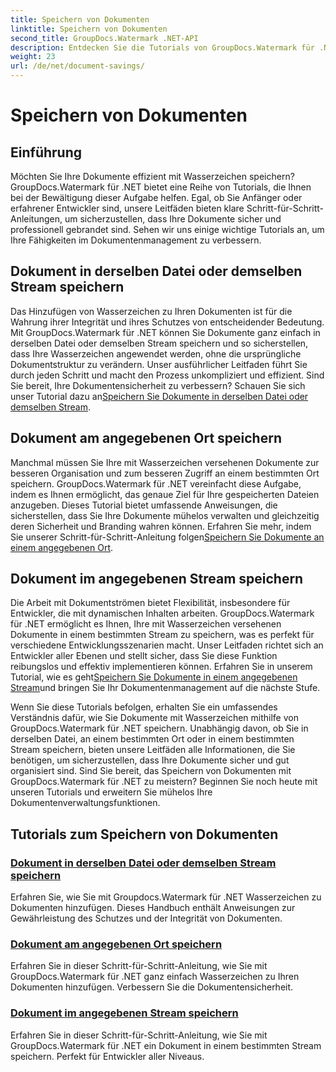 ```yaml
---
title: Speichern von Dokumenten
linktitle: Speichern von Dokumenten
second_title: GroupDocs.Watermark .NET-API
description: Entdecken Sie die Tutorials von GroupDocs.Watermark für .NET zum Speichern von Dokumenten mit Wasserzeichen. Lernen Sie Schritt-für-Schritt-Methoden zur Verbesserung der Dokumentensicherheit und -verwaltung.
weight: 23
url: /de/net/document-savings/
---
```


# Speichern von Dokumenten

## Einführung

Möchten Sie Ihre Dokumente effizient mit Wasserzeichen speichern? GroupDocs.Watermark für .NET bietet eine Reihe von Tutorials, die Ihnen bei der Bewältigung dieser Aufgabe helfen. Egal, ob Sie Anfänger oder erfahrener Entwickler sind, unsere Leitfäden bieten klare Schritt-für-Schritt-Anleitungen, um sicherzustellen, dass Ihre Dokumente sicher und professionell gebrandet sind. Sehen wir uns einige wichtige Tutorials an, um Ihre Fähigkeiten im Dokumentenmanagement zu verbessern.

## Dokument in derselben Datei oder demselben Stream speichern
 Das Hinzufügen von Wasserzeichen zu Ihren Dokumenten ist für die Wahrung ihrer Integrität und ihres Schutzes von entscheidender Bedeutung. Mit GroupDocs.Watermark für .NET können Sie Dokumente ganz einfach in derselben Datei oder demselben Stream speichern und so sicherstellen, dass Ihre Wasserzeichen angewendet werden, ohne die ursprüngliche Dokumentstruktur zu verändern. Unser ausführlicher Leitfaden führt Sie durch jeden Schritt und macht den Prozess unkompliziert und effizient. Sind Sie bereit, Ihre Dokumentensicherheit zu verbessern? Schauen Sie sich unser Tutorial dazu an[Speichern Sie Dokumente in derselben Datei oder demselben Stream](./save-document-same-file-stream/).

## Dokument am angegebenen Ort speichern
Manchmal müssen Sie Ihre mit Wasserzeichen versehenen Dokumente zur besseren Organisation und zum besseren Zugriff an einem bestimmten Ort speichern. GroupDocs.Watermark für .NET vereinfacht diese Aufgabe, indem es Ihnen ermöglicht, das genaue Ziel für Ihre gespeicherten Dateien anzugeben. Dieses Tutorial bietet umfassende Anweisungen, die sicherstellen, dass Sie Ihre Dokumente mühelos verwalten und gleichzeitig deren Sicherheit und Branding wahren können. Erfahren Sie mehr, indem Sie unserer Schritt-für-Schritt-Anleitung folgen[Speichern Sie Dokumente an einem angegebenen Ort](./save-document-specified-location/).

## Dokument im angegebenen Stream speichern
 Die Arbeit mit Dokumentströmen bietet Flexibilität, insbesondere für Entwickler, die mit dynamischen Inhalten arbeiten. GroupDocs.Watermark für .NET ermöglicht es Ihnen, Ihre mit Wasserzeichen versehenen Dokumente in einem bestimmten Stream zu speichern, was es perfekt für verschiedene Entwicklungsszenarien macht. Unser Leitfaden richtet sich an Entwickler aller Ebenen und stellt sicher, dass Sie diese Funktion reibungslos und effektiv implementieren können. Erfahren Sie in unserem Tutorial, wie es geht[Speichern Sie Dokumente in einem angegebenen Stream](./save-document-specified-stream/)und bringen Sie Ihr Dokumentenmanagement auf die nächste Stufe.

Wenn Sie diese Tutorials befolgen, erhalten Sie ein umfassendes Verständnis dafür, wie Sie Dokumente mit Wasserzeichen mithilfe von GroupDocs.Watermark für .NET speichern. Unabhängig davon, ob Sie in derselben Datei, an einem bestimmten Ort oder in einem bestimmten Stream speichern, bieten unsere Leitfäden alle Informationen, die Sie benötigen, um sicherzustellen, dass Ihre Dokumente sicher und gut organisiert sind. Sind Sie bereit, das Speichern von Dokumenten mit GroupDocs.Watermark für .NET zu meistern? Beginnen Sie noch heute mit unseren Tutorials und erweitern Sie mühelos Ihre Dokumentenverwaltungsfunktionen.

## Tutorials zum Speichern von Dokumenten
### [Dokument in derselben Datei oder demselben Stream speichern](./save-document-same-file-stream/)
Erfahren Sie, wie Sie mit Groupdocs.Watermark für .NET Wasserzeichen zu Dokumenten hinzufügen. Dieses Handbuch enthält Anweisungen zur Gewährleistung des Schutzes und der Integrität von Dokumenten.
### [Dokument am angegebenen Ort speichern](./save-document-specified-location/)
Erfahren Sie in dieser Schritt-für-Schritt-Anleitung, wie Sie mit GroupDocs.Watermark für .NET ganz einfach Wasserzeichen zu Ihren Dokumenten hinzufügen. Verbessern Sie die Dokumentensicherheit.
### [Dokument im angegebenen Stream speichern](./save-document-specified-stream/)
Erfahren Sie in dieser Schritt-für-Schritt-Anleitung, wie Sie mit GroupDocs.Watermark für .NET ein Dokument in einem bestimmten Stream speichern. Perfekt für Entwickler aller Niveaus.